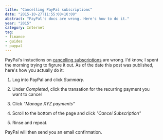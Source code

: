 ```yaml
---
title: "Cancelling PayPal subscriptions"
date: "2015-10-27T11:55:00+10:00"
abstract: "PayPal's docs are wrong. Here's how to do it."
year: "2015"
category: Internet
tag:
- finance
- guides
- paypal
---
```

PayPal's instuctions on [cancelling subscriptions](https://www.paypal.com/selfhelp/article/FAQ1067/1) are wrong. I'd know, I spent the morning trying to figrure it out. As of the date this post was published, here's how you actually do it:

1. Log into PayPal and click *Summary*.

2. Under *Completed*, click the transation for the recurring payment you want to cancel

3. Click *"Manage XYZ payments"*

4. Scroll to the bottom of the page and click *"Cancel Subscription"*

5. Rinse and repeat.

PayPal will then send you an email confirmation.
